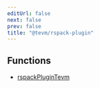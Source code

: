 ```yaml
---
editUrl: false
next: false
prev: false
title: "@tevm/rspack-plugin"
---
```


## Functions

- [rspackPluginTevm](/reference/functions/rspackplugintevm/)
